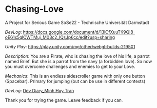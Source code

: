 # Chasing-Love
 A Project for Serious Game SoSe22 - Technische Universität Darmstadt
 
 *DevLog*: https://docs.google.com/document/d/13lCfXuuTK9QI8-oE61x5qICWTMuj_M03c2_IQsJp6cc/edit?usp=sharing
 
 *Unity Play*: https://play.unity.com/mg/other/webgl-builds-219501
 
 *Description*: You are a Pirate, who is chasing the love of his life, a parrot named Brief. But she is a parrot from the navy (a forbidden love). So now you must overcome  challenges and enemies to get to your Love.

*Mechanics*: This is an endless sidescroller game with only one button (Spacebar). Primary for jumping (but can be use in different contexts)

*DevLog*: [Dev Diary_Minh Huy Tran](https://docs.google.com/document/d/13lCfXuuTK9QI8-oE61x5qICWTMuj_M03c2_IQsJp6cc/edit?usp=sharing)
 

Thank you for trying the game. Leave feedback if you can.



